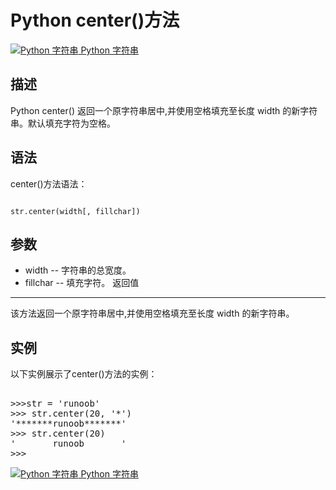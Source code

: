 Python center()方法
=================

[![Python 字符串](../images/up.gif)
 Python 字符串](python-strings.html)


  描述
--

 Python center() 返回一个原字符串居中,并使用空格填充至长度 width 的新字符串。默认填充字符为空格。

 语法
--

 center()方法语法：

 
```

str.center(width[, fillchar])

```

 参数
--

  * width -- 字符串的总宽度。
 * fillchar -- 填充字符。
  返回值
---

 该方法返回一个原字符串居中,并使用空格填充至长度 width 的新字符串。

 实例
--

 以下实例展示了center()方法的实例：

  <pre>

>>>str = 'runoob'
>>> str.center(20, '*')
'*******runoob*******'
>>> str.center(20)
'       runoob       '
>>>
</pre>

[![Python 字符串](../images/up.gif)
 Python 字符串](python-strings.html)